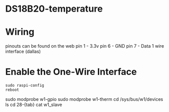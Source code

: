 # DS18B20-temperature

# Wiring

pinouts can be found on the web
    pin 1 - 3.3v
    pin 6 - GND
    pin 7 - Data 1 wire interface (dallas)

# Enable the One-Wire Interface
    sudo raspi-config
    reboot

sudo modprobe w1-gpio
sudo modprobe w1-therm
cd /sys/bus/w1/devices
ls 
cd 28-{tab}
cat w1_slave

